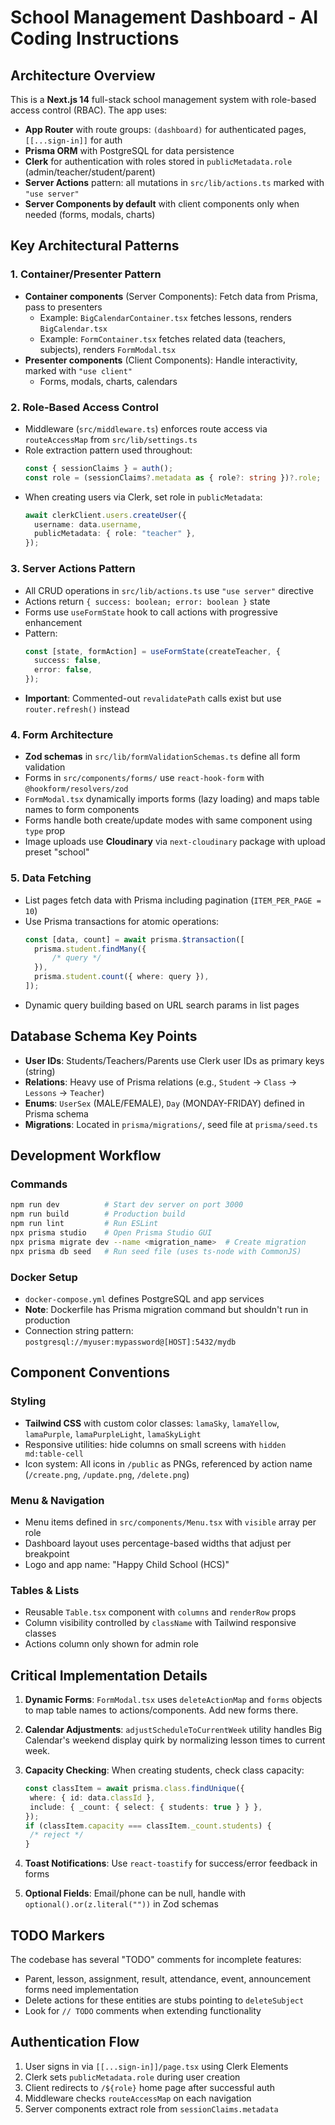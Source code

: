 # School Management Dashboard - AI Coding Instructions

## Architecture Overview

This is a **Next.js 14** full-stack school management system with role-based access control (RBAC). The app uses:

- **App Router** with route groups: `(dashboard)` for authenticated pages, `[[...sign-in]]` for auth
- **Prisma ORM** with PostgreSQL for data persistence
- **Clerk** for authentication with roles stored in `publicMetadata.role` (admin/teacher/student/parent)
- **Server Actions** pattern: all mutations in `src/lib/actions.ts` marked with `"use server"`
- **Server Components by default** with client components only when needed (forms, modals, charts)

## Key Architectural Patterns

### 1. Container/Presenter Pattern

- **Container components** (Server Components): Fetch data from Prisma, pass to presenters
  - Example: `BigCalendarContainer.tsx` fetches lessons, renders `BigCalendar.tsx`
  - Example: `FormContainer.tsx` fetches related data (teachers, subjects), renders `FormModal.tsx`
- **Presenter components** (Client Components): Handle interactivity, marked with `"use client"`
  - Forms, modals, charts, calendars

### 2. Role-Based Access Control

- Middleware (`src/middleware.ts`) enforces route access via `routeAccessMap` from `src/lib/settings.ts`
- Role extraction pattern used throughout:
  ```typescript
  const { sessionClaims } = auth();
  const role = (sessionClaims?.metadata as { role?: string })?.role;
  ```
- When creating users via Clerk, set role in `publicMetadata`:
  ```typescript
  await clerkClient.users.createUser({
  	username: data.username,
  	publicMetadata: { role: "teacher" },
  });
  ```

### 3. Server Actions Pattern

- All CRUD operations in `src/lib/actions.ts` use `"use server"` directive
- Actions return `{ success: boolean; error: boolean }` state
- Forms use `useFormState` hook to call actions with progressive enhancement
- Pattern:
  ```typescript
  const [state, formAction] = useFormState(createTeacher, {
  	success: false,
  	error: false,
  });
  ```
- **Important**: Commented-out `revalidatePath` calls exist but use `router.refresh()` instead

### 4. Form Architecture

- **Zod schemas** in `src/lib/formValidationSchemas.ts` define all form validation
- Forms in `src/components/forms/` use `react-hook-form` with `@hookform/resolvers/zod`
- `FormModal.tsx` dynamically imports forms (lazy loading) and maps table names to form components
- Forms handle both create/update modes with same component using `type` prop
- Image uploads use **Cloudinary** via `next-cloudinary` package with upload preset "school"

### 5. Data Fetching

- List pages fetch data with Prisma including pagination (`ITEM_PER_PAGE = 10`)
- Use Prisma transactions for atomic operations:
  ```typescript
  const [data, count] = await prisma.$transaction([
  	prisma.student.findMany({
  		/* query */
  	}),
  	prisma.student.count({ where: query }),
  ]);
  ```
- Dynamic query building based on URL search params in list pages

## Database Schema Key Points

- **User IDs**: Students/Teachers/Parents use Clerk user IDs as primary keys (string)
- **Relations**: Heavy use of Prisma relations (e.g., `Student` → `Class` → `Lessons` → `Teacher`)
- **Enums**: `UserSex` (MALE/FEMALE), `Day` (MONDAY-FRIDAY) defined in Prisma schema
- **Migrations**: Located in `prisma/migrations/`, seed file at `prisma/seed.ts`

## Development Workflow

### Commands

```bash
npm run dev          # Start dev server on port 3000
npm run build        # Production build
npm run lint         # Run ESLint
npx prisma studio    # Open Prisma Studio GUI
npx prisma migrate dev --name <migration_name>  # Create migration
npx prisma db seed   # Run seed file (uses ts-node with CommonJS)
```

### Docker Setup

- `docker-compose.yml` defines PostgreSQL and app services
- **Note**: Dockerfile has Prisma migration command but shouldn't run in production
- Connection string pattern: `postgresql://myuser:mypassword@[HOST]:5432/mydb`

## Component Conventions

### Styling

- **Tailwind CSS** with custom color classes: `lamaSky`, `lamaYellow`, `lamaPurple`, `lamaPurpleLight`, `lamaSkyLight`
- Responsive utilities: hide columns on small screens with `hidden md:table-cell`
- Icon system: All icons in `/public` as PNGs, referenced by action name (`/create.png`, `/update.png`, `/delete.png`)

### Menu & Navigation

- Menu items defined in `src/components/Menu.tsx` with `visible` array per role
- Dashboard layout uses percentage-based widths that adjust per breakpoint
- Logo and app name: "Happy Child School (HCS)"

### Tables & Lists

- Reusable `Table.tsx` component with `columns` and `renderRow` props
- Column visibility controlled by `className` with Tailwind responsive classes
- Actions column only shown for admin role

## Critical Implementation Details

1. **Dynamic Forms**: `FormModal.tsx` uses `deleteActionMap` and `forms` objects to map table names to actions/components. Add new forms there.

2. **Calendar Adjustments**: `adjustScheduleToCurrentWeek` utility handles Big Calendar's weekend display quirk by normalizing lesson times to current week.

3. **Capacity Checking**: When creating students, check class capacity:

   ```typescript
   const classItem = await prisma.class.findUnique({
   	where: { id: data.classId },
   	include: { _count: { select: { students: true } } },
   });
   if (classItem.capacity === classItem._count.students) {
   	/* reject */
   }
   ```

4. **Toast Notifications**: Use `react-toastify` for success/error feedback in forms

5. **Optional Fields**: Email/phone can be null, handle with `optional().or(z.literal(""))` in Zod schemas

## TODO Markers

The codebase has several "TODO" comments for incomplete features:

- Parent, lesson, assignment, result, attendance, event, announcement forms need implementation
- Delete actions for these entities are stubs pointing to `deleteSubject`
- Look for `// TODO` comments when extending functionality

## Authentication Flow

1. User signs in via `[[...sign-in]]/page.tsx` using Clerk Elements
2. Clerk sets `publicMetadata.role` during user creation
3. Client redirects to `/${role}` home page after successful auth
4. Middleware checks `routeAccessMap` on each navigation
5. Server components extract role from `sessionClaims.metadata`
